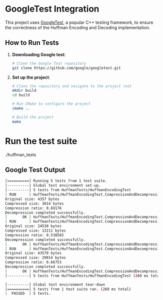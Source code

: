 # GoogleTest Integration

This project uses [GoogleTest](https://github.com/google/googletest), a popular C++ testing framework, to ensure the correctness of the Huffman Encoding and Decoding implementation.

## How to Run Tests
1. **Downloading Google test**:
   ```bash
   # Clone the Google Test repository
   git clone https://github.com/google/googletest.git


2. **Set up the project**:
   ```bash
   # Clone the repository and navigate to the project root
   mkdir build
   cd build

   # Run CMake to configure the project
   cmake ..

   # Build the project
   make

  # Run the test suite
  ./huffman_tests

## Google Test Output
   ```bash
   [==========] Running 5 tests from 1 test suite.
   [----------] Global test environment set-up.
   [----------] 5 tests from HuffmanTests/HuffmanEncodingTest
   [ RUN      ] HuffmanTests/HuffmanEncodingTest.CompressionAndDecompression/2
   Original size: 4357 bytes
   Compressed size: 3014 bytes
   Compression ratio: 0.69176
   Decompression completed successfully.
   [       OK ] HuffmanTests/HuffmanEncodingTest.CompressionAndDecompression/2 (2 ms)
   [ RUN      ] HuffmanTests/HuffmanEncodingTest.CompressionAndDecompression/3
   Original size: 24530 bytes
   Compressed size: 13211 bytes
   Compression ratio: 0.538565
   Decompression completed successfully.
   [       OK ] HuffmanTests/HuffmanEncodingTest.CompressionAndDecompression/3 (44 ms)
   [ RUN      ] HuffmanTests/HuffmanEncodingTest.CompressionAndDecompression/4
   Original size: 43570 bytes
   Compressed size: 29014 bytes
   Compression ratio: 0.66753
   Decompression completed successfully.
   [       OK ] HuffmanTests/HuffmanEncodingTest.CompressionAndDecompression/4 (207 ms)
   [----------] 5 tests from HuffmanTests/HuffmanEncodingTest (260 ms total)

   [----------] Global test environment tear-down
   [==========] 5 tests from 1 test suite ran. (260 ms total)
   [  PASSED  ] 5 tests.